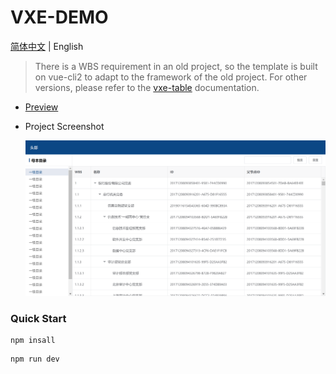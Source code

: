 # VXE-DEMO

[简体中文](README.md) | English

> There is a WBS requirement in an old project, so the template is built on vue-cli2 to adapt to the framework of the old project. For other versions, please refer to the [vxe-table](https://github.com/x-extends/vxe-table) documentation.

- [Preview](https://waleychan.github.io/vxe-demo/)

- Project Screenshot

  ![Screenshot](https://raw.githubusercontent.com/WaleyChAn/vxe-demo/master/screenshot/demo-1.png)

### Quick Start

```shell script
npm insall
```

```shell script
npm run dev
```
